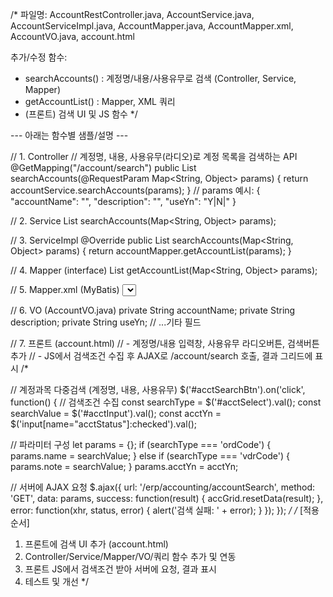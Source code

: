 /*
파일명: AccountRestController.java, AccountService.java, AccountServiceImpl.java, AccountMapper.java, AccountMapper.xml, AccountVO.java, account.html

추가/수정 함수:
- searchAccounts() : 계정명/내용/사용유무로 검색 (Controller, Service, Mapper)
- getAccountList() : Mapper, XML 쿼리
- (프론트) 검색 UI 및 JS 함수
*/

--- 아래는 함수별 샘플/설명 ---

// 1. Controller
// 계정명, 내용, 사용유무(라디오)로 계정 목록을 검색하는 API
@GetMapping("/account/search")
public List<AccountVO> searchAccounts(@RequestParam Map<String, Object> params) {
    return accountService.searchAccounts(params);
}
// params 예시: { "accountName": "", "description": "", "useYn": "Y|N|" }

// 2. Service
List<AccountVO> searchAccounts(Map<String, Object> params);

// 3. ServiceImpl
@Override
public List<AccountVO> searchAccounts(Map<String, Object> params) {
    return accountMapper.getAccountList(params);
}

// 4. Mapper (interface)
List<AccountVO> getAccountList(Map<String, Object> params);

// 5. Mapper.xml (MyBatis)
<select id="getAccountList" resultType="AccountVO">
  SELECT * FROM account
  WHERE 1=1
    <if test="accountName != null and accountName != ''">
      AND account_name LIKE '%'||#{accountName}||'%'
    </if>
    <if test="description != null and description != ''">
      AND description LIKE '%'||#{description}||'%'
    </if>
    <if test="useYn != null and useYn != ''">
      AND use_yn = #{useYn}
    </if>
</select>

// 6. VO (AccountVO.java)
private String accountName;
private String description;
private String useYn;
// ...기타 필드

// 7. 프론트 (account.html)
// - 계정명/내용 입력창, 사용유무 라디오버튼, 검색버튼 추가
// - JS에서 검색조건 수집 후 AJAX로 /account/search 호출, 결과 그리드에 표시
/*

// 계정과목 다중검색 (계정명, 내용, 사용유무)
$('#acctSearchBtn').on('click', function() {
  // 검색조건 수집
  const searchType = $('#acctSelect').val();
  const searchValue = $('#acctInput').val();
  const acctYn = $('input[name="acctStatus"]:checked').val();

  // 파라미터 구성
  let params = {};
  if (searchType === 'ordCode') {
    params.name = searchValue;
  } else if (searchType === 'vdrCode') {
    params.note = searchValue;
  }
  params.acctYn = acctYn;

  // 서버에 AJAX 요청
  $.ajax({
    url: '/erp/accounting/accountSearch',
    method: 'GET',
    data: params,
    success: function(result) {
      accGrid.resetData(result);
    },
    error: function(xhr, status, error) {
      alert('검색 실패: ' + error);
    }
  });
});
*/
/*
[적용 순서]
1. 프론트에 검색 UI 추가 (account.html)
2. Controller/Service/Mapper/VO/쿼리 함수 추가 및 연동
3. 프론트 JS에서 검색조건 받아 서버에 요청, 결과 표시
4. 테스트 및 개선
*/ 